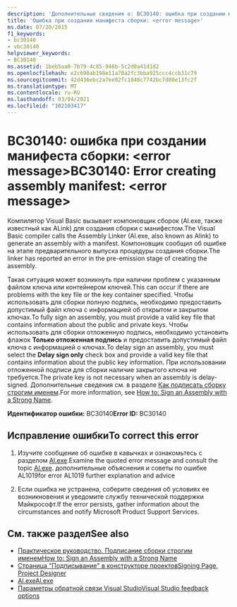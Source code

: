 ```yaml
---
description: 'Дополнительные сведения о: BC30140: ошибка при создании манифеста сборки: <error message>'
title: 'Ошибка при создании манифеста сборки: <error message>'
ms.date: 07/20/2015
f1_keywords:
- bc30140
- vbc30140
helpviewer_keywords:
- BC30140
ms.assetid: 1beb5aa0-7b79-4c85-946b-5c2d0a41d1d2
ms.openlocfilehash: e2c690ab198e11a70a2fc3bba925ccc4ccb31c79
ms.sourcegitcommit: 42d436ebc2a7ee02fc1848c7742bc7d80e13fc2f
ms.translationtype: MT
ms.contentlocale: ru-RU
ms.lasthandoff: 03/04/2021
ms.locfileid: "102103417"
---
```

# <a name="bc30140-error-creating-assembly-manifest-error-message"></a><span data-ttu-id="facee-103">BC30140: ошибка при создании манифеста сборки: \<error message></span><span class="sxs-lookup"><span data-stu-id="facee-103">BC30140: Error creating assembly manifest: \<error message></span></span>

<span data-ttu-id="facee-104">Компилятор Visual Basic вызывает компоновщик сборок (Al.exe, также известный как ALink) для создания сборки с манифестом.</span><span class="sxs-lookup"><span data-stu-id="facee-104">The Visual Basic compiler calls the Assembly Linker (Al.exe, also known as Alink) to generate an assembly with a manifest.</span></span> <span data-ttu-id="facee-105">Компоновщик сообщил об ошибке на этапе предварительного выпуска процедуры создания сборки.</span><span class="sxs-lookup"><span data-stu-id="facee-105">The linker has reported an error in the pre-emission stage of creating the assembly.</span></span>

 <span data-ttu-id="facee-106">Такая ситуация может возникнуть при наличии проблем с указанным файлом ключа или контейнером ключей.</span><span class="sxs-lookup"><span data-stu-id="facee-106">This can occur if there are problems with the key file or the key container specified.</span></span> <span data-ttu-id="facee-107">Чтобы использовать для сборки полную подпись, необходимо предоставить допустимый файл ключа с информацией об открытом и закрытом ключах.</span><span class="sxs-lookup"><span data-stu-id="facee-107">To fully sign an assembly, you must provide a valid key file that contains information about the public and private keys.</span></span> <span data-ttu-id="facee-108">Чтобы использовать для сборки отложенную подпись, необходимо установить флажок **Только отложенная подпись** и предоставить допустимый файл ключа с информацией о ключах.</span><span class="sxs-lookup"><span data-stu-id="facee-108">To delay sign an assembly, you must select the **Delay sign only** check box and provide a valid key file that contains information about the public key information.</span></span> <span data-ttu-id="facee-109">При использовании отложенной подписи для сборки наличие закрытого ключа не требуется.</span><span class="sxs-lookup"><span data-stu-id="facee-109">The private key is not necessary when an assembly is delay-signed.</span></span> <span data-ttu-id="facee-110">Дополнительные сведения см. в разделе [Как подписать сборку строгим именем](../../../standard/assembly/sign-strong-name.md).</span><span class="sxs-lookup"><span data-stu-id="facee-110">For more information, see [How to: Sign an Assembly with a Strong Name](../../../standard/assembly/sign-strong-name.md).</span></span>

 <span data-ttu-id="facee-111">**Идентификатор ошибки:** BC30140</span><span class="sxs-lookup"><span data-stu-id="facee-111">**Error ID:** BC30140</span></span>

## <a name="to-correct-this-error"></a><span data-ttu-id="facee-112">Исправление ошибки</span><span class="sxs-lookup"><span data-stu-id="facee-112">To correct this error</span></span>

1. <span data-ttu-id="facee-113">Изучите сообщение об ошибке в кавычках и ознакомьтесь с разделом [Al.exe](../../../framework/tools/al-exe-assembly-linker.md).</span><span class="sxs-lookup"><span data-stu-id="facee-113">Examine the quoted error message and consult the topic [Al.exe](../../../framework/tools/al-exe-assembly-linker.md).</span></span> <span data-ttu-id="facee-114">дополнительные объяснения и советы по ошибке AL1019</span><span class="sxs-lookup"><span data-stu-id="facee-114">for error AL1019 further explanation and advice</span></span>

2. <span data-ttu-id="facee-115">Если ошибка не устранена, соберите сведения об условиях ее возникновения и уведомите службу технической поддержки Майкрософт.</span><span class="sxs-lookup"><span data-stu-id="facee-115">If the error persists, gather information about the circumstances and notify Microsoft Product Support Services.</span></span>

## <a name="see-also"></a><span data-ttu-id="facee-116">См. также раздел</span><span class="sxs-lookup"><span data-stu-id="facee-116">See also</span></span>

- [<span data-ttu-id="facee-117">Практическое руководство. Подписание сборки строгим именем</span><span class="sxs-lookup"><span data-stu-id="facee-117">How to: Sign an Assembly with a Strong Name</span></span>](../../../standard/assembly/sign-strong-name.md)
- [<span data-ttu-id="facee-118">Страница "Подписывание" в конструкторе проектов</span><span class="sxs-lookup"><span data-stu-id="facee-118">Signing Page, Project Designer</span></span>](/visualstudio/ide/reference/signing-page-project-designer)
- [<span data-ttu-id="facee-119">Al.exe</span><span class="sxs-lookup"><span data-stu-id="facee-119">Al.exe</span></span>](../../../framework/tools/al-exe-assembly-linker.md)
- [<span data-ttu-id="facee-120">Параметры обратной связи Visual Studio</span><span class="sxs-lookup"><span data-stu-id="facee-120">Visual Studio feedback options</span></span>](/visualstudio/ide/feedback-options)

